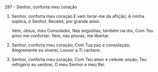 297 - Senhor, conforta meu coração

1. Senhor, conforta meu coração
   E vem livrar-me da aflição;
   A minha súplica, ó Senhor,
   Recebe, por grande amor.

   Vem, Jesus, meu Consolador,
   Nas angústias, também na dor,
   Com Teu amor me confortar;
   Vem, nas provas, me libertar.

2. Senhor, conforta meu coração,
   Com Tua paz e consolação;
   Alegremente eu viverei;
   Louvor a Ti cantarei.

3. Senhor, conforta meu coração,
   Com Teu amor e celeste unção;
   Teu refrigério eu sentirei,
   Ó meu Senhor e meu Rei.
